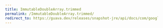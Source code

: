 ```yaml
---
title: ImmutableDoubleArray.trimmed
permalink: /ImmutableDoubleArray.trimmed/
redirect_to: https://guava.dev/releases/snapshot-jre/api/docs/com/google/common/primitives/ImmutableDoubleArray.html#trimmed--
---
```

